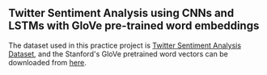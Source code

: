 ## Twitter Sentiment Analysis using CNNs and LSTMs with GloVe pre-trained word embeddings
The dataset used in this practice project is [Twitter Sentiment Analysis Dataset](http://thinknook.com/wp-content/uploads/2012/09/Sentiment-Analysis-Dataset.zip), and the Stanford's GloVe pretrained word vectors can be downloaded from [here](http://nlp.stanford.edu/data/wordvecs/glove.twitter.27B.zip).
